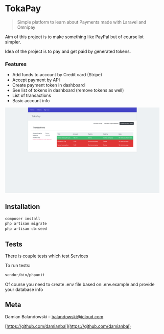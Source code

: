 # TokaPay
> Simple platform to learn about Payments made with Laravel and Omnipay

Aim of this project is to make something like PayPal but of course lot simpler.

Idea of the project is to pay and get paid by generated tokens.

### Features
* Add funds to account by Credit card (Stripe)
* Accept payment by API
* Create payment token in dashboard
* See list of tokens in dashboard (remove tokens as well)
* List of transactions
* Basic account info

![TokaPayHome](tokapay.png?raw=true)

## Installation

```sh
composer install
php artisan migrate
php artisan db:seed
```

## Tests

There is couple tests which test Services

To run tests:
```sh
vendor/bin/phpunit 
```

Of course you need to create .env file based on .env.example and provide your database info

## Meta

Damian Balandowski – balandowski@icloud.com

[https://github.com/damianbal](https://github.com/damianbal)



